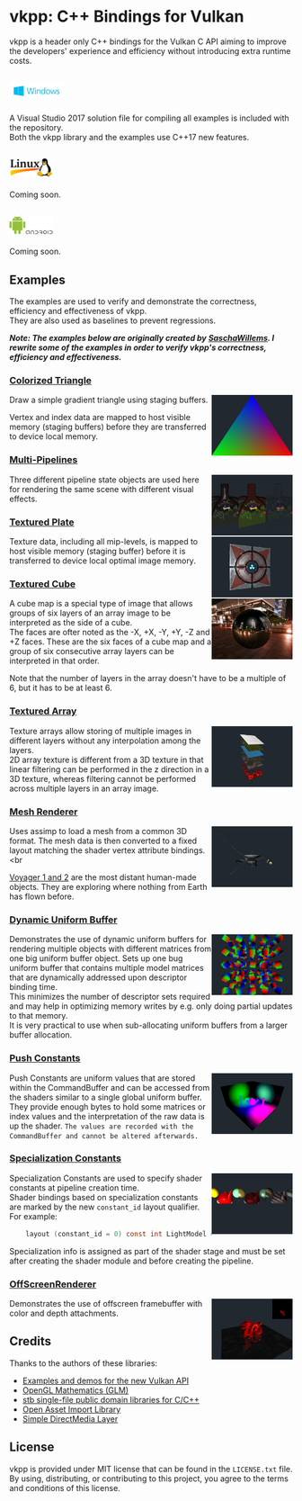# vkpp: C++ Bindings for Vulkan
vkpp is a header only C++ bindings for the Vulkan C API aiming to improve
the developers' experience and efficiency without introducing extra
runtime costs.

## <img src="./Images/WindowsLogo.png" alt="" height=33px>
A Visual Studio 2017 solution file for compiling all examples is included with the repository.<br/>
Both the vkpp library and the examples use C++17 new features.

## <img src="./Images/LinuxLogo.png" alt="" height=33px>
Coming soon.

## <img src="./Images/AndroidLogo.png" alt="" height=33px>
Coming soon.

## Examples
The examples are used to verify and demonstrate the correctness, efficiency and effectiveness of vkpp.<br/>
They are also used as baselines to prevent regressions.<br/>

***Note: The examples below are originally created by [SaschaWillems](https://github.com/SaschaWillems/Vulkan). I rewrite some of the examples in order to verify vkpp's correctness, efficiency and effectiveness.***

### [Colorized Triangle](Sample/ColorizedTriangle/)
<img src="./Sample/ColorizedTriangle/ColorizedTriangle.png" height="108px" align="right">

Draw a simple gradient triangle using staging buffers.

Vertex and index data are mapped to host visible memory (staging buffers) before they are transferred to device local memory.

### [Multi-Pipelines](Sample/MultiPipelines/)
<img src="./Sample/MultiPipelines/MultiPipelines.png" height="108px" align="right">

Three different pipeline state objects are used here for rendering the same scene with different visual effects.

### [Textured Plate](Sample/TexturedPlate/)
<img src="./Sample/TexturedPlate/TexturedPlate.png" height="108px" align="right">

Texture data, including all mip-levels, is mapped to host visible memory (staging buffer) before it is transferred to device local optimal image memory.

### [Textured Cube](Sample/TexturedCube/)
<img src="./Sample/TexturedCube/TexturedCube.png" height="108px" align="right">

A cube map is a special type of image that allows groups of six layers of an array image to be interpreted as the side of a cube.<br/>
The faces are ofter noted as the -X, +X, -Y, +Y, -Z and +Z faces. These are the six faces of a cube map and a group of six consecutive array layers can be interpreted in that order.

Note that the number of layers in the array doesn't have to be a multiple of 6, but it has to be at least 6.

### [Textured Array](Sample/TexturedArray/)
<img src="./Sample/TexturedArray/TexturedArray.png" height="108px" align="right">

Texture arrays allow storing of multiple images in different layers without any interpolation among the layers.<br/>
2D array texture is different from a 3D texture in that linear filtering can be performed in the z direction in a 3D texture, whereas filtering cannot be performed across multiple layers in an array image.

### [Mesh Renderer](Sample/MeshRenderer/)
<img src="./Sample/MeshRenderer/MeshRenderer.png" height="108px" align="right">

Uses assimp to load a mesh from a common 3D format. The mesh data is then converted to a fixed layout matching the shader vertex attribute bindings.<br

[Voyager 1 and 2](https://voyager.jpl.nasa.gov/) are the most distant human-made objects. They are exploring where nothing from Earth has flown before.

### [Dynamic Uniform Buffer](Sample/DynamicUniformBuffer/)
<img src="./Sample/DynamicUniformBuffer/DynamicUniformBuffer.png" height="108px" align="right">

Demonstrates the use of dynamic uniform buffers for rendering multiple objects with different matrices from one big uniform buffer object. Sets up one bug uniform buffer that contains multiple model matrices that are dynamically addressed upon descriptor binding time.<br/>
This minimizes the number of descriptor sets required and may help in optimizing memory writes by e.g. only doing partial updates to that memory.<br/>
It is very practical to use when sub-allocating uniform buffers from a larger buffer allocation.

### [Push Constants](Sample/PushConstants/)
<img src="./Sample/PushConstants/PushConstants.png" height="108px" align="right">

Push Constants are uniform values that are stored within the CommandBuffer and can be accessed from the shaders similar to a single global uniform buffer. They provide enough bytes to hold some matrices or index values and the interpretation of the raw data is up the shader.
``The values are recorded with the CommandBuffer and cannot be altered afterwards.``

### [Specialization Constants](Sample/SpecializationConstants/)
<img src="./Sample/SpecializationConstants/SpecializationConstants.png" height="108px" align="right">

Specialization Constants are used to specify shader constants at pipeline creation time.<br/>
Shader bindings based on specialization constants are marked by the new `constant_id` layout qualifier. For example:

```C
    layout (constant_id = 0) const int LightModel = 0;
```

Specialization info is assigned as part of the shader stage and must be set after creating the shader module and before creating the pipeline.

### [OffScreenRenderer](Sample/OffScreenRenderer/)
<img src="./Sample/OffScreenRenderer/OffScreenRenderer.png" height="108px" align="right">

Demonstrates the use of offscreen framebuffer with color and depth attachments.

## Credits
Thanks to the authors of these libraries:
 - [Examples and demos for the new Vulkan API](https://github.com/SaschaWillems/Vulkan)
 - [OpenGL Mathematics (GLM)](https://github.com/g-truc/glm)
 - [stb single-file public domain libraries for C/C++](https://github.com/nothings/stb)
 - [Open Asset Import Library](https://github.com/assimp/assimp)
 - [Simple DirectMedia Layer](https://www.libsdl.org/)

## License
vkpp is provided under MIT license that can be found in the ``LICENSE.txt``
file. By using, distributing, or contributing to this project,
you agree to the terms and conditions of this license.
